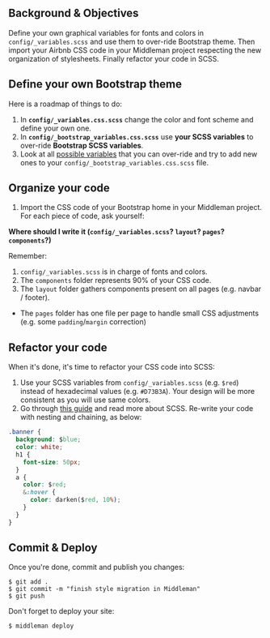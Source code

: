 ## Background & Objectives

Define your own graphical variables for fonts and colors in `config/_variables.scss` and use them to over-ride Bootstrap theme. Then import your Airbnb CSS code in your Middleman project respecting the new organization of stylesheets. Finally refactor your code in SCSS.

## Define your own Bootstrap theme

Here is a roadmap of things to do:

1. In **`config/_variables.css.scss`** change the color and font scheme and define your own one.
1. In **`config/_bootstrap_variables.css.scss`** use **your SCSS variables** to over-ride **Bootstrap SCSS variables**.
1. Look at all [possible variables](http://getbootstrap.com/customize/#less-variables) that you can over-ride and try to add new ones to your `config/_bootstrap_variables.css.scss` file.

## Organize your code

1. Import the CSS code of your Bootstrap home in your Middleman project. For each piece of code, ask yourself:

**Where should I write it (`config/_variables.scss`? `layout`? `pages`? `components`?)**

Remember:

1. `config/_variables.scss` is in charge of fonts and colors.
1. The `components` folder represents 90% of your CSS code.
1. The `layout` folder gathers components present on all pages (e.g. navbar / footer).
- The `pages` folder has one file per page to handle small CSS adjustments (e.g. some `padding`/`margin` correction)

## Refactor your code

When it's done, it's time to refactor your CSS code into SCSS:

1. Use your SCSS variables from `config/_variables.scss` (e.g. `$red`) instead of hexadecimal values (e.g. `#D73B3A`). Your design will be more consistent as you will use same colors.
1. Go through [this guide](http://sass-lang.com/guide) and read more about SCSS. Re-write your code with nesting and chaining, as below:


```css
.banner {
  background: $blue;
  color: white;
  h1 {
    font-size: 50px;
  }
  a {
    color: $red;
    &:hover {
      color: darken($red, 10%);
    }
  }
}
```

## Commit & Deploy

Once you're done, commit and publish you changes:

```
$ git add .
$ git commit -m "finish style migration in Middleman"
$ git push
```

Don't forget to deploy your site:

```
$ middleman deploy
```
